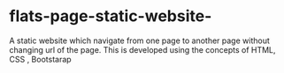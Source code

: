 # flats-page-static-website-
A static website which navigate from one page to another page without changing url of the page. This is developed using the concepts of HTML, CSS , Bootstarap
